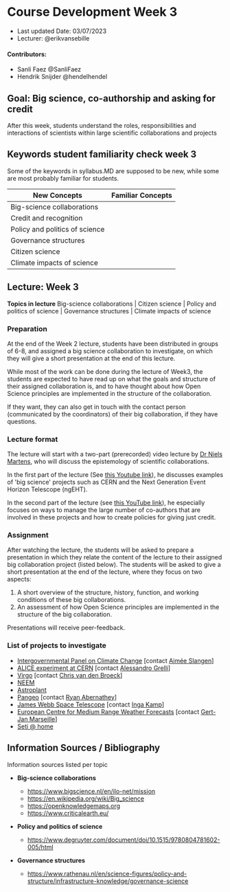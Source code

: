 # Course Development Week 3

+ Last updated Date: 03/07/2023
+ Lecturer:  @erikvansebille

#### Contributors:
+ Sanli Faez @SanliFaez
+ Hendrik Snijder @hendelhendel



## Goal: Big science, co-authorship and asking for credit

After this week, students understand the roles, responsibilities and interactions of scientists within large scientific collaborations and projects

## Keywords student familiarity check week 3
Some of the keywords in syllabus.MD are supposed to be new, while some are most probably familiar for students.

|**New Concepts**|**Familiar Concepts**|
|----------------|---------------|
|Big-science collaborations ||
|Credit and recognition ||
|Policy and politics of science ||
|Governance structures||
|Citizen science ||
|Climate impacts of science||


## Lecture: Week 3
**Topics in lecture**
Big-science collaborations | Citizen science | Policy and politics of science | Governance structures | Climate impacts of science

### Preparation
At the end of the Week 2 lecture, students have been distributed in groups of 6-8, and assigned a big science collaboration to investigate, on which they will give a short presentation at the end of this lecture.

While most of the work can be done during the lecture of Week3, the students are expected to have read up on what the goals and structure of their assigned collaboration is, and to have thought about how Open Science principles are implemented in the structure of the collaboration.

If they want, they can also get in touch with the contact person (communicated by the coordinators) of their big collaboration, if they have questions.

### Lecture format
The lecture will start with a two-part (prerecorded) video lecture by [Dr Niels Martens](https://www.uu.nl/staff/ncmmartens), who will discuss the epistemology of scientific collaborations.

In the first part of the lecture (See [this Youtube link](https://www.youtube.com/watch?v=M1giIxeLuIg)), he discusses examples of 'big science' projects such as CERN and the Next Generation Event Horizon Telescope (ngEHT).

In the second part of the lecture (see [this YouTube link](https://www.youtube.com/watch?v=DRt1uTytWf8)), he especially focuses on ways to manage the large number of co-authors that are involved in these projects and how to create policies for giving just credit.


### Assignment
After watching the lecture, the students will be asked to prepare a presentation in which they relate the content of the lecture to their assigned big collaboration project (listed below). The students will be asked to give a short presentation at the end of the lecture, where they focus on two aspects:
1. A short overview of the structure, history, function, and working conditions of these big collaborations.
2. An assessment of how Open Science principles are implemented in the structure of the big collaboration.

Presentations will receive peer-feedback.

### List of projects to investigate
+ [Intergovernmental Panel on Climate Change](http://ipcc.ch/) [contact [Aimée Slangen](https://www.nioz.nl/en/about/organisation/staff/aimee-slangen)]
+ [ALICE experiment at CERN](https://atlas.cern) [contact [Alessandro Grelli](https://www.uu.nl/staff/AGrelli)]
+ [Virgo](https://www.virgo-gw.eu) [contact [Chris van den Broeck](https://www.uu.nl/staff/cffvandenbroeck1)]
+ [NEEM](https://neem.dk/)
+ [Astroplant](https://www.astroplant.io/)
+ [Pangeo](https://pangeo.io/) [contact [Ryan Abernathey](https://eesc.columbia.edu/content/ryan-abernathey)]
+ [James Webb Space Telescope](https://www.jwst.nasa.gov/) [contact [Inga Kamp](https://www.rug.nl/staff/i.e.e.kamp/)]
+ [European Centre for Medium Range Weather Forecasts](https://www.ecmwf.int/) [contact [Gert-Jan Marseille](https://www.linkedin.com/in/gert-jan-marseille-3560a110/)]
+ [Seti @ home](https://setiathome.berkeley.edu/)



## Information Sources / Bibliography
Information sources listed per topic
+ **Big-science collaborations**
  + https://www.bigscience.nl/en/ilo-net/mission
  + https://en.wikipedia.org/wiki/Big_science
  + https://openknowledgemaps.org
  + https://www.criticalearth.eu/

+ **Policy and politics of science**
  + https://www.degruyter.com/document/doi/10.1515/9780804781602-005/html

+ **Governance structures**
  + https://www.rathenau.nl/en/science-figures/policy-and-structure/infrastructure-knowledge/governance-science

